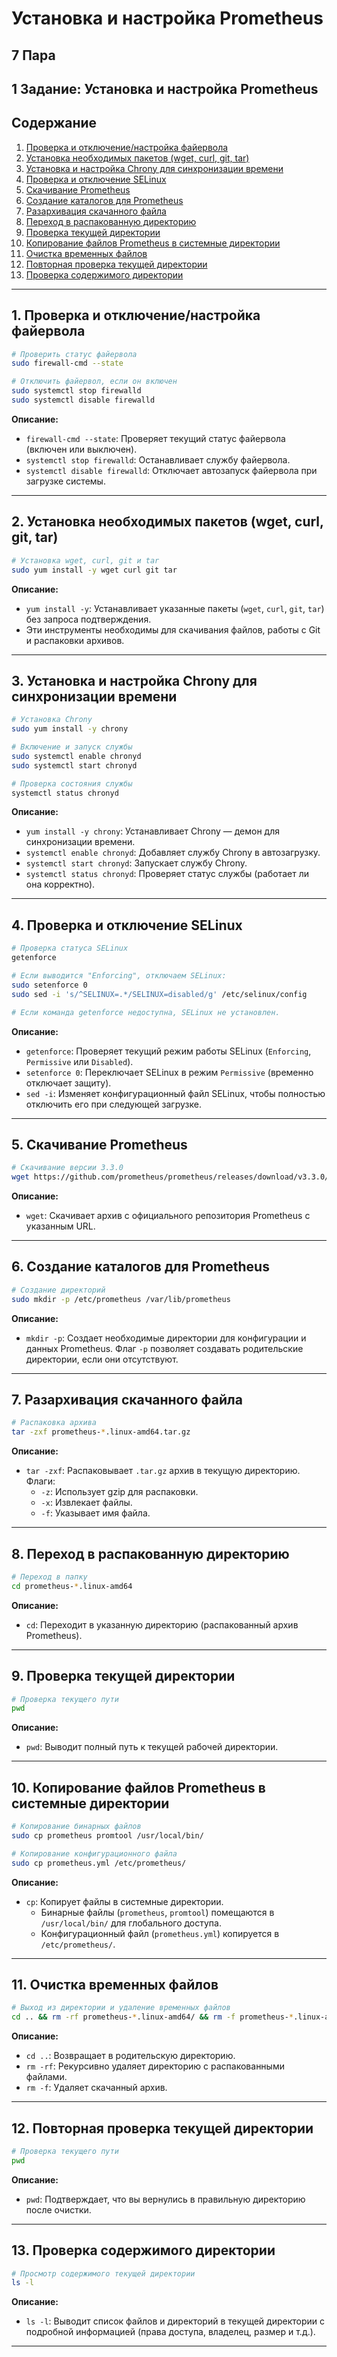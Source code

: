 # Установка и настройка Prometheus

## 7 Пара
## 1 Задание: Установка и настройка Prometheus

## Содержание

1. [Проверка и отключение/настройка файервола](#1-проверка-и-отключениенастройка-файервола)
2. [Установка необходимых пакетов (wget, curl, git, tar)](#2-установка-необходимых-пакетов-wget-curl-git-tar)
3. [Установка и настройка Chrony для синхронизации времени](#3-установка-и-настройка-chrony-для-синхронизации-времени)
4. [Проверка и отключение SELinux](#4-проверка-и-отключение-selinux)
5. [Скачивание Prometheus](#5-скачивание-prometheus)
6. [Создание каталогов для Prometheus](#6-создание-каталогов-для-prometheus)
7. [Разархивация скачанного файла](#7-разархивация-скачанного-файла)
8. [Переход в распакованную директорию](#8-переход-в-распакованную-директорию)
9. [Проверка текущей директории](#9-проверка-текущей-директории)
10. [Копирование файлов Prometheus в системные директории](#10-копирование-файлов-prometheus-в-системные-директории)
11. [Очистка временных файлов](#11-очистка-временных-файлов)
12. [Повторная проверка текущей директории](#12-повторная-проверка-текущей-директории)
13. [Проверка содержимого директории](#13-проверка-содержимого-директории)

---

## 1. Проверка и отключение/настройка файервола

```bash
# Проверить статус файервола
sudo firewall-cmd --state

# Отключить файервол, если он включен
sudo systemctl stop firewalld
sudo systemctl disable firewalld
```

**Описание:**
- `firewall-cmd --state`: Проверяет текущий статус файервола (включен или выключен).
- `systemctl stop firewalld`: Останавливает службу файервола.
- `systemctl disable firewalld`: Отключает автозапуск файервола при загрузке системы.

---

## 2. Установка необходимых пакетов (wget, curl, git, tar)

```bash
# Установка wget, curl, git и tar
sudo yum install -y wget curl git tar
```

**Описание:**
- `yum install -y`: Устанавливает указанные пакеты (`wget`, `curl`, `git`, `tar`) без запроса подтверждения.
- Эти инструменты необходимы для скачивания файлов, работы с Git и распаковки архивов.

---

## 3. Установка и настройка Chrony для синхронизации времени

```bash
# Установка Chrony
sudo yum install -y chrony

# Включение и запуск службы
sudo systemctl enable chronyd
sudo systemctl start chronyd

# Проверка состояния службы
systemctl status chronyd
```

**Описание:**
- `yum install -y chrony`: Устанавливает Chrony — демон для синхронизации времени.
- `systemctl enable chronyd`: Добавляет службу Chrony в автозагрузку.
- `systemctl start chronyd`: Запускает службу Chrony.
- `systemctl status chronyd`: Проверяет статус службы (работает ли она корректно).

---

## 4. Проверка и отключение SELinux

```bash
# Проверка статуса SELinux
getenforce

# Если выводится "Enforcing", отключаем SELinux:
sudo setenforce 0
sudo sed -i 's/^SELINUX=.*/SELINUX=disabled/g' /etc/selinux/config

# Если команда getenforce недоступна, SELinux не установлен.
```

**Описание:**
- `getenforce`: Проверяет текущий режим работы SELinux (`Enforcing`, `Permissive` или `Disabled`).
- `setenforce 0`: Переключает SELinux в режим `Permissive` (временно отключает защиту).
- `sed -i`: Изменяет конфигурационный файл SELinux, чтобы полностью отключить его при следующей загрузке.

---

## 5. Скачивание Prometheus

```bash
# Скачивание версии 3.3.0
wget https://github.com/prometheus/prometheus/releases/download/v3.3.0/prometheus-3.3.0.linux-amd64.tar.gz
```

**Описание:**
- `wget`: Скачивает архив с официального репозитория Prometheus с указанным URL.

---

## 6. Создание каталогов для Prometheus

```bash
# Создание директорий
sudo mkdir -p /etc/prometheus /var/lib/prometheus
```

**Описание:**
- `mkdir -p`: Создает необходимые директории для конфигурации и данных Prometheus. Флаг `-p` позволяет создавать родительские директории, если они отсутствуют.

---

## 7. Разархивация скачанного файла

```bash
# Распаковка архива
tar -zxf prometheus-*.linux-amd64.tar.gz
```

**Описание:**
- `tar -zxf`: Распаковывает `.tar.gz` архив в текущую директорию. Флаги:
  - `-z`: Использует gzip для распаковки.
  - `-x`: Извлекает файлы.
  - `-f`: Указывает имя файла.

---

## 8. Переход в распакованную директорию

```bash
# Переход в папку
cd prometheus-*.linux-amd64
```

**Описание:**
- `cd`: Переходит в указанную директорию (распакованный архив Prometheus).

---

## 9. Проверка текущей директории

```bash
# Проверка текущего пути
pwd
```

**Описание:**
- `pwd`: Выводит полный путь к текущей рабочей директории.

---

## 10. Копирование файлов Prometheus в системные директории

```bash
# Копирование бинарных файлов
sudo cp prometheus promtool /usr/local/bin/

# Копирование конфигурационного файла
sudo cp prometheus.yml /etc/prometheus/
```

**Описание:**
- `cp`: Копирует файлы в системные директории.
  - Бинарные файлы (`prometheus`, `promtool`) помещаются в `/usr/local/bin/` для глобального доступа.
  - Конфигурационный файл (`prometheus.yml`) копируется в `/etc/prometheus/`.

---

## 11. Очистка временных файлов

```bash
# Выход из директории и удаление временных файлов
cd .. && rm -rf prometheus-*.linux-amd64/ && rm -f prometheus-*.linux-amd64.tar.gz
```

**Описание:**
- `cd ..`: Возвращает в родительскую директорию.
- `rm -rf`: Рекурсивно удаляет директорию с распакованными файлами.
- `rm -f`: Удаляет скачанный архив.

---

## 12. Повторная проверка текущей директории

```bash
# Проверка текущего пути
pwd
```

**Описание:**
- `pwd`: Подтверждает, что вы вернулись в правильную директорию после очистки.

---

## 13. Проверка содержимого директории

```bash
# Просмотр содержимого текущей директории
ls -l
```

**Описание:**
- `ls -l`: Выводит список файлов и директорий в текущей директории с подробной информацией (права доступа, владелец, размер и т.д.).

---

